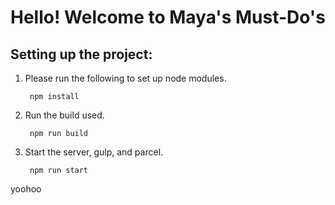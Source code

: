 # Hello! Welcome to Maya's Must-Do's

## Setting up the project:

1. Please run the following to set up node modules.
   ```
    npm install
   ```
2. Run the build used.

   ```
    npm run build
   ```

3. Start the server, gulp, and parcel.
   ```
    npm run start
   ```

yoohoo
